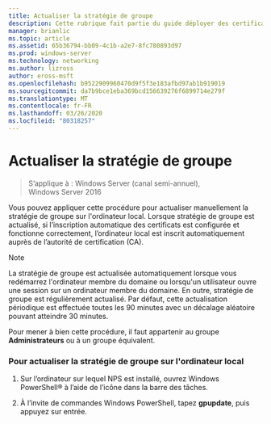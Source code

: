 ```yaml
---
title: Actualiser la stratégie de groupe
description: Cette rubrique fait partie du guide déployer des certificats de serveur pour les déploiements sans fil et câblés 802.1 X.
manager: brianlic
ms.topic: article
ms.assetid: 65b36794-bb09-4c1b-a2e7-8fc780893d97
ms.prod: windows-server
ms.technology: networking
ms.author: lizross
author: eross-msft
ms.openlocfilehash: b9522909960470d9f5f3e183afbd97ab1b919019
ms.sourcegitcommit: da7b9bce1eba369bcd156639276f6899714e279f
ms.translationtype: MT
ms.contentlocale: fr-FR
ms.lasthandoff: 03/26/2020
ms.locfileid: "80318257"
---
```

# <a name="refresh-group-policy"></a>Actualiser la stratégie de groupe

>S’applique à : Windows Server (canal semi-annuel), Windows Server 2016

Vous pouvez appliquer cette procédure pour actualiser manuellement la stratégie de groupe sur l'ordinateur local. Lorsque stratégie de groupe est actualisé, si l’inscription automatique des certificats est configurée et fonctionne correctement, l’ordinateur local est inscrit automatiquement auprès de l’autorité de certification (CA).  
  
> [!NOTE]  
> La stratégie de groupe est actualisée automatiquement lorsque vous redémarrez l'ordinateur membre du domaine ou lorsqu'un utilisateur ouvre une session sur un ordinateur membre du domaine. En outre, stratégie de groupe est régulièrement actualisé. Par défaut, cette actualisation périodique est effectuée toutes les 90 minutes avec un décalage aléatoire pouvant atteindre 30 minutes.  
  
Pour mener à bien cette procédure, il faut appartenir au groupe **Administrateurs** ou à un groupe équivalent.  
  
### <a name="to-refresh-group-policy-on-the-local-computer"></a>Pour actualiser la stratégie de groupe sur l'ordinateur local  
  
1.  Sur l’ordinateur sur lequel NPS est installé, ouvrez Windows PowerShell&reg; à l’aide de l’icône dans la barre des tâches.  
  
2.  À l’invite de commandes Windows PowerShell, tapez **gpupdate**, puis appuyez sur entrée.  
  



